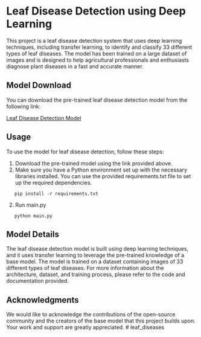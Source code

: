 # Leaf Disease Detection using Deep Learning

This project is a leaf disease detection system that uses deep learning techniques, including transfer learning, to identify and classify 33 different types of leaf diseases. The model has been trained on a large dataset of images and is designed to help agricultural professionals and enthusiasts diagnose plant diseases in a fast and accurate manner.

## Model Download

You can download the pre-trained leaf disease detection model from the following link:

[Leaf Disease Detection Model](https://drive.google.com/file/d/11BAit2Oc98PRxY_x6kOwKY9TTbIlurrB/view?usp=sharing)

## Usage

To use the model for leaf disease detection, follow these steps:

1. Download the pre-trained model using the link provided above.
2. Make sure you have a Python environment set up with the necessary libraries installed. You can use the provided requirements.txt file to set up the required dependencies.

```
   pip install -r requirements.txt
```

2. Run main.py

```
   python main.py
```

## Model Details
The leaf disease detection model is built using deep learning techniques, and it uses transfer learning to leverage the pre-trained knowledge of a base model. The model is trained on a dataset containing images of 33 different types of leaf diseases. For more information about the architecture, dataset, and training process, please refer to the code and documentation provided.


## Acknowledgments
We would like to acknowledge the contributions of the open-source community and the creators of the base model that this project builds upon. Your work and support are greatly appreciated.
#   l e a f _ d i s e a s e s  
 